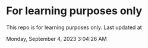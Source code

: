 # For learning purposes only
This repo is for learning purposes only.
Last updated at

Monday, September 4, 2023 3:04:26 AM


